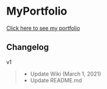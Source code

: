 # MyPortfolio
 [Click here to see my portfolio](https://github.com/Thoms-code/MyPortfolio/wiki)
 
 ## Changelog
 v1
 > - Update Wiki (March 1, 2021)
 > - Update README.md

